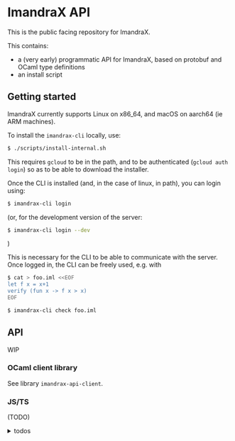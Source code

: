 # ImandraX API

This is the public facing repository for ImandraX.

This contains:
- a (very early) programmatic API for ImandraX, based on protobuf
    and OCaml type definitions
- an install script

## Getting started

ImandraX currently supports Linux on x86_64, and macOS on aarch64 (ie ARM machines).

To install the `imandrax-cli` locally, use:

```sh
$ ./scripts/install-internal.sh
```

This requires `gcloud` to be in the path, and to be
authenticated (`gcloud auth login`) so as to be able to download
the installer.

Once the CLI is installed (and, in the case of linux, in path),
you can login using:

```sh
$ imandrax-cli login
```

(or, for the development version of the server:
```sh
$ imandrax-cli login --dev
```
)

This is necessary for the CLI to be able to communicate with the server.
Once logged in, the CLI can be freely used, e.g. with

```sh
$ cat > foo.iml <<EOF
let f x = x+1
verify (fun x -> f x > x)
EOF

$ imandrax-cli check foo.iml
```


## API

WIP

### OCaml client library

See library `imandrax-api-client`.

### JS/TS

(TODO)
<details>
<summary> todos </summary>
- [ ] use https://github.com/stephenh/ts-proto
- [ ] write a RPC client implementation on top (websocket+JSON? or directly use the binary version)
</details>
